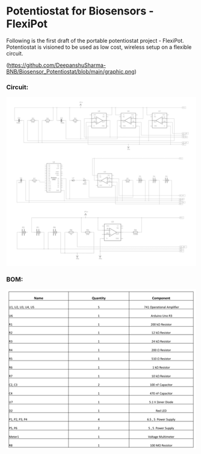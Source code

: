 # Potentiostat for Biosensors - FlexiPot
Following is the first draft of the portable potentiostat project - FlexiPot. Potentiostat is visioned to be used as low cost, wireless setup on a flexible circuit.

(https://github.com/DeepanshuSharma-BNB/Biosensor_Potentiostat/blob/main/graphic.png)

### Circuit:

![Circuit](https://github.com/DeepanshuSharma-BNB/Biosensor_Potentiostat/blob/main/circuit.png)

### BOM:

![BOM](https://github.com/DeepanshuSharma-BNB/Biosensor_Potentiostat/blob/main/BOM.png)
